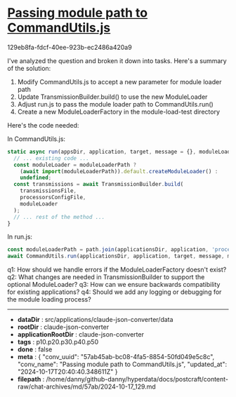 # [Passing module path to CommandUtils.js](https://claude.ai/chat/57ab45ab-bc08-4fa5-8854-50fd049e5c8c)

129eb8fa-fdcf-40ee-923b-ec2486a420a9

 I've analyzed the question and broken it down into tasks. Here's a summary of the solution:

1. Modify CommandUtils.js to accept a new parameter for module loader path
2. Update TransmissionBuilder.build() to use the new ModuleLoader
3. Adjust run.js to pass the module loader path to CommandUtils.run()
4. Create a new ModuleLoaderFactory in the module-load-test directory

Here's the code needed:

In CommandUtils.js:

```javascript
static async run(appsDir, application, target, message = {}, moduleLoaderPath = '') {
  // ... existing code ...
  const moduleLoader = moduleLoaderPath ? 
    (await import(moduleLoaderPath)).default.createModuleLoader() : 
    undefined;
  const transmissions = await TransmissionBuilder.build(
    transmissionsFile, 
    processorsConfigFile, 
    moduleLoader
  );
  // ... rest of the method ...
}
```

In run.js:

```javascript
const moduleLoaderPath = path.join(applicationsDir, application, 'processors/ModuleLoaderFactory.js');
await CommandUtils.run(applicationsDir, application, target, message, moduleLoaderPath);
```

q1: How should we handle errors if the ModuleLoaderFactory doesn't exist?
q2: What changes are needed in TransmissionBuilder to support the optional ModuleLoader?
q3: How can we ensure backwards compatibility for existing applications?
q4: Should we add any logging or debugging for the module loading process?

---

* **dataDir** : src/applications/claude-json-converter/data
* **rootDir** : claude-json-converter
* **applicationRootDir** : claude-json-converter
* **tags** : p10.p20.p30.p40.p50
* **done** : false
* **meta** : {
  "conv_uuid": "57ab45ab-bc08-4fa5-8854-50fd049e5c8c",
  "conv_name": "Passing module path to CommandUtils.js",
  "updated_at": "2024-10-17T20:40:40.348611Z"
}
* **filepath** : /home/danny/github-danny/hyperdata/docs/postcraft/content-raw/chat-archives/md/57ab/2024-10-17_129.md